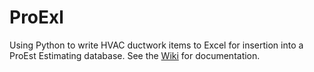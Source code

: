 # ProExl
Using Python to write HVAC ductwork items to Excel for insertion into a ProEst Estimating database.
See the [Wiki][proexl_wiki] for documentation.

[proexl_wiki]: https://github.com/aherkel09/ProExl/wiki
